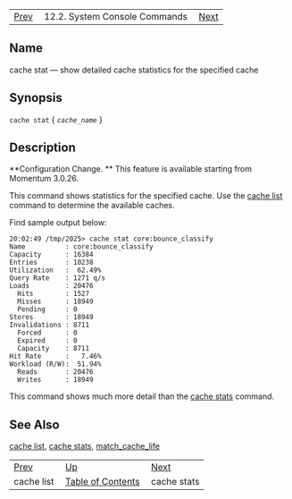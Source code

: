 |     |     |     |
| --- | --- | --- |
| [Prev](console_commands.cache_list)  | 12.2. System Console Commands |  [Next](console_commands.cache_stats.php) |

<a name="console_commands.cache_stat"></a>
## Name

cache stat — show detailed cache statistics for the specified cache

## Synopsis

`cache stat` { *`cache_name`* }

<a name="idp15560080"></a>
## Description

**Configuration Change. ** This feature is available starting from Momentum 3.0.26.

This command shows statistics for the specified cache. Use the [cache list](console_commands.cache_list "cache list") command to determine the available caches.

Find sample output below:

```
20:02:49 /tmp/2025> cache stat core:bounce_classify
Name          : core:bounce_classify
Capacity      : 16384
Entries       : 10238
Utilization   :  62.49%
Query Rate    : 1271 q/s
Loads         : 20476
  Hits        : 1527
  Misses      : 18949
  Pending     : 0
Stores        : 18949
Invalidations : 8711
  Forced      : 0
  Expired     : 0
  Capacity    : 8711
Hit Rate      :   7.46%
Workload (R/W):  51.94%
  Reads       : 20476
  Writes      : 18949
```

This command shows much more detail than the [cache stats](console_commands.cache_stats "cache stats") command.

<a name="idp15567968"></a>
## See Also

[cache list](console_commands.cache_list "cache list"), [cache stats](console_commands.cache_stats.php "cache stats"), [match_cache_life](conf.ref.match_cache_life.php "match_cache_life")

|     |     |     |
| --- | --- | --- |
| [Prev](console_commands.cache_list)  | [Up](console.commands.non-module.php) |  [Next](console_commands.cache_stats.php) |
| cache list  | [Table of Contents](index) |  cache stats |
